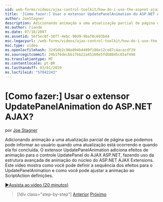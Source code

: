 ```yaml
---
uid: web-forms/videos/ajax-control-toolkit/how-do-i-use-the-aspnet-ajax-updatepanelanimation-extender
title: '[Como fazer:] Usar o extensor UpdatePanelAnimation do ASP.NET AJAX? | Microsoft Docs'
author: JoeStagner
description: Adicionando animação a uma atualização parcial de página que podemos pode informar ao usuário quando uma atualização está ocorrendo e quando ela foi concluída. O extensor UpdatePanelAnimation um...
ms.author: riande
ms.date: 07/16/2007
ms.assetid: 56f5ec0f-38f7-4ebc-90d9-9baf0c693bd4
msc.legacyurl: /web-forms/videos/ajax-control-toolkit/how-do-i-use-the-aspnet-ajax-updatepanelanimation-extender
msc.type: video
ms.openlocfilehash: 3245db2c98e894b4489f186e12ce87c4acacdf29
ms.sourcegitcommit: 24b1f6decbb17bb22a45166e5fdb0845c65af498
ms.translationtype: MT
ms.contentlocale: pt-BR
ms.lasthandoff: 03/01/2019
ms.locfileid: "57042243"
---
```

<a name="how-do-i-use-the-aspnet-ajax-updatepanelanimation-extender"></a>[Como fazer:] Usar o extensor UpdatePanelAnimation do ASP.NET AJAX?
====================
por [Joe Stagner](https://github.com/JoeStagner)

Adicionando animação a uma atualização parcial de página que podemos pode informar ao usuário quando uma atualização está ocorrendo e quando ela foi concluída. O extensor UpdatePanelAnimation adiciona efeitos de animação para o controle UpdatePanel do AJAX ASP.NET, fazendo uso da estrutura avançada de animação do núcleo do ASP.NET AJAX Extensions. Este vídeo mostra como você pode definir a sequência dos efeitos para o UpdatePanelAnimation e como você pode ajustar a animação ao ScriptAction definições.

[&#9654;Assista ao vídeo (20 minutos)](https://channel9.msdn.com/Blogs/ASP-NET-Site-Videos/how-do-i-use-the-aspnet-ajax-updatepanelanimation-extender)

> [!div class="step-by-step"]
> [Anterior](how-do-i-use-the-aspnet-ajax-slideshow-extender.md)
> [Próximo](how-do-i-the-ajax-toolkit-reorder-control.md)
